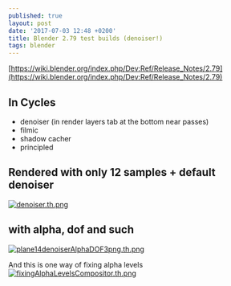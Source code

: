 ```yaml
---
published: true
layout: post
date: '2017-07-03 12:48 +0200'
title: Blender 2.79 test builds (denoiser!)
tags: blender
---
```

[https://wiki.blender.org/index.php/Dev:Ref/Release_Notes/2.79](https://wiki.blender.org/index.php/Dev:Ref/Release_Notes/2.79)

## In Cycles  
- denoiser (in render layers tab at the bottom near passes)
- filmic
- shadow cacher
- principled

## Rendered with only 12 samples + default denoiser  
[![denoiser.th.png](https://images.weserv.nl/?url=//cdn.scrot.moe/images/2017/07/03/denoiser.th.png)](https://images.weserv.nl/?url=//cdn.scrot.moe/images/2017/07/03/denoiser.png)

## with alpha, dof and such
[![plane14denoiserAlphaDOF3png.th.png](https://images.weserv.nl/?url=//cdn.scrot.moe/images/2017/07/03/plane14denoiserAlphaDOF3png.th.png)](https://images.weserv.nl/?url=//cdn.scrot.moe/images/2017/07/03/plane14denoiserAlphaDOF3png.png)

And this is one way of fixing alpha levels  
[![fixingAlphaLevelsCompositor.th.png](https://images.weserv.nl/?url=//cdn.scrot.moe/images/2017/07/03/fixingAlphaLevelsCompositor.th.png)](https://images.weserv.nl/?url=//cdn.scrot.moe/images/2017/07/03/fixingAlphaLevelsCompositor.png)
